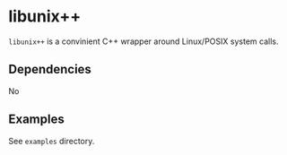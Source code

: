 # libunix++

`libunix++` is a convinient C++ wrapper around Linux/POSIX system calls.

## Dependencies

No

## Examples

See `examples` directory.
